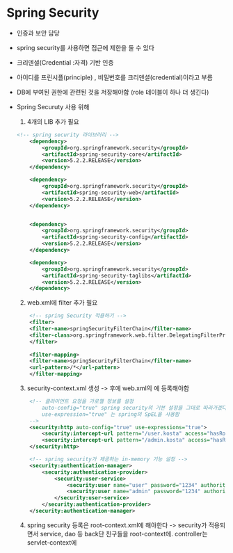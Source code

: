 # Spring Security

* 인증과 보안 담당
* spring security를 사용하면 접근에 제한을 둘 수 있다
* 크리덴셜(Credential :자격) 기반 인증
* 아이디를 프린시플(principle) , 비밀번호를 크리덴셜(credential)이라고 부름
* DB에 부여된 권한에 관련된 것을 저장해야함 (role 테이블이 하나 더 생긴다)
  
* Spring Securuty 사용 위해
  1. 4개의 LIB 추가 필요
    ```xml
    <!-- spring security 라이브러리 -->
		<dependency>
			<groupId>org.springframework.security</groupId>
			<artifactId>spring-security-core</artifactId>
			<version>5.2.2.RELEASE</version>
		</dependency>

		<dependency>
			<groupId>org.springframework.security</groupId>
			<artifactId>spring-security-web</artifactId>
			<version>5.2.2.RELEASE</version>
		</dependency>


		<dependency>
			<groupId>org.springframework.security</groupId>
			<artifactId>spring-security-config</artifactId>
			<version>5.2.2.RELEASE</version>
		</dependency>

		<dependency>
			<groupId>org.springframework.security</groupId>
			<artifactId>spring-security-taglibs</artifactId>
			<version>5.2.2.RELEASE</version>
		</dependency>
    ```
  2. web.xml에 filter 추가 필요
    ```xml
        <!-- spring Security 적용하기 -->
        <filter>
        <filter-name>springSecurityFilterChain</filter-name>
        <filter-class>org.springframework.web.filter.DelegatingFilterProxy</filter-class>
        </filter>
        
        <filter-mapping>
        <filter-name>springSecurityFilterChain</filter-name>
        <url-pattern>/*</url-pattern>
        </filter-mapping>
    ```
   3. security-context.xml 생성 -> 후에 web.xml의 <param-value>에 등록해야함
   
    ```xml
        <!-- 클라이언트 요청을 가로챌 정보를 설정 
            auto-config="true" spring security의 기본 설정을 그대로 따라가겠다 
            use-expression="true" 는 spring의 SpEL을 사용함
        -->
        <security:http auto-config="true" use-expressions="true"> 
            <security:intercept-url pattern="/user.kosta" access="hasRole('ROLE_USER')"/>
            <security:intercept-url pattern="/admin.kosta" access="hasRole('ROLE_ADMIN')"/>
        </security:http>

        <!-- spring security가 제공하는 in-memory 기능 설정 -->
        <security:authentication-manager>
            <security:authentication-provider>
                <security:user-service>
                    <security:user name="user" password="1234" authorities="ROLE_USER" />
                    <security:user name="admin" password="1234" authorities="ROLE_ADMIN" /> <!-- authorities는 권한을 부여하는 것  -->
                </security:user-service>
            </security:authentication-provider>
        </security:authentication-manager>
    ```

    4. spring security 등록은 root-context.xml에 해야한다 
        -> security가 적용되면서 service, dao 등 back단 친구들을 root-context에. controller는 servlet-context에 
    

